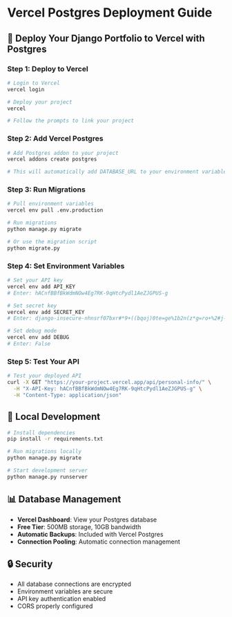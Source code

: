 # Vercel Postgres Deployment Guide

## 🚀 Deploy Your Django Portfolio to Vercel with Postgres

### **Step 1: Deploy to Vercel**

```bash
# Login to Vercel
vercel login

# Deploy your project
vercel

# Follow the prompts to link your project
```

### **Step 2: Add Vercel Postgres**

```bash
# Add Postgres addon to your project
vercel addons create postgres

# This will automatically add DATABASE_URL to your environment variables
```

### **Step 3: Run Migrations**

```bash
# Pull environment variables
vercel env pull .env.production

# Run migrations
python manage.py migrate

# Or use the migration script
python migrate.py
```

### **Step 4: Set Environment Variables**

```bash
# Set your API key
vercel env add API_KEY
# Enter: hACnfBBfBkWdmNOw4Eg7RK-9qHtcPydl1AeZJGPUS-g

# Set secret key
vercel env add SECRET_KEY
# Enter: django-insecure-nhnsrf07bxr#*9+((bqoj)0te=ge%1b2n(z*g=ro+%2#j-4x29

# Set debug mode
vercel env add DEBUG
# Enter: False
```

### **Step 5: Test Your API**

```bash
# Test your deployed API
curl -X GET "https://your-project.vercel.app/api/personal-info/" \
  -H "X-API-Key: hACnfBBfBkWdmNOw4Eg7RK-9qHtcPydl1AeZJGPUS-g" \
  -H "Content-Type: application/json"
```

## 🔧 Local Development

```bash
# Install dependencies
pip install -r requirements.txt

# Run migrations locally
python manage.py migrate

# Start development server
python manage.py runserver
```

## 📊 Database Management

- **Vercel Dashboard**: View your Postgres database
- **Free Tier**: 500MB storage, 10GB bandwidth
- **Automatic Backups**: Included with Vercel Postgres
- **Connection Pooling**: Automatic connection management

## 🔒 Security

- All database connections are encrypted
- Environment variables are secure
- API key authentication enabled
- CORS properly configured
